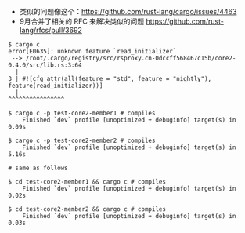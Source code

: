 
* 类似的问题像这个：<https://github.com/rust-lang/cargo/issues/4463>
* 9月合并了相关的 RFC 来解决类似的问题 <https://github.com/rust-lang/rfcs/pull/3692>

```shell
$ cargo c
error[E0635]: unknown feature `read_initializer`
 --> /root/.cargo/registry/src/rsproxy.cn-0dccff568467c15b/core2-0.4.0/src/lib.rs:3:64
  |
3 | #![cfg_attr(all(feature = "std", feature = "nightly"), feature(read_initializer))]
  |                                                                ^^^^^^^^^^^^^^^^
```

```shell
$ cargo c -p test-core2-member1 # compiles
    Finished `dev` profile [unoptimized + debuginfo] target(s) in 0.09s

$ cargo c -p test-core2-member2 # compiles
    Finished `dev` profile [unoptimized + debuginfo] target(s) in 5.16s

# same as follows

$ cd test-core2-member1 && cargo c # compiles
    Finished `dev` profile [unoptimized + debuginfo] target(s) in 0.02s

$ cd test-core2-member2 && cargo c # compiles
    Finished `dev` profile [unoptimized + debuginfo] target(s) in 0.03s
```



